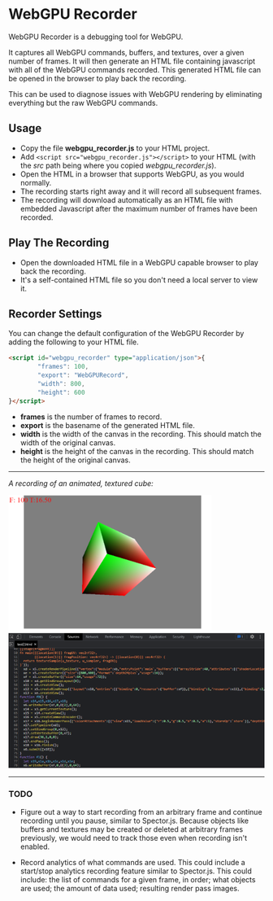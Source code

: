# WebGPU Recorder

WebGPU Recorder is a debugging tool for WebGPU.

It captures all WebGPU commands, buffers, and textures, over a given number of frames.
It will then generate an HTML file containing javascript with all of the WebGPU commands recorded.
This generated HTML file can be opened in the browser to play back the recording.

This can be used to diagnose issues with WebGPU rendering by eliminating everything but the raw WebGPU commands.

## Usage

* Copy the file **webgpu_recorder.js** to your HTML project.
* Add `<script src="webgpu_recorder.js"></script>` to your HTML (with the *src* path being where you copied *webgpu_recorder.js*).
* Open the HTML in a browser that supports WebGPU, as you would normally.
* The recording starts right away and it will record all subsequent frames.
* The recording will download automatically as an HTML file with embedded Javascript after the maximum number of frames have been recorded.

## Play The Recording

* Open the downloaded HTML file in a WebGPU capable browser to play back the recording.
* It's a self-contained HTML file so you don't need a local server to view it.

## Recorder Settings

You can change the default configuration of the WebGPU Recorder by adding the following to your HTML file.

```html
<script id="webgpu_recorder" type="application/json">{
        "frames": 100,
        "export": "WebGPURecord",
        "width": 800,
        "height": 600
}</script>
```

* **frames** is the number of frames to record.
* **export** is the basename of the generated HTML file.
* **width** is the width of the canvas in the recording. This should match the width of the original canvas.
* **height** is the height of the canvas in the recording. This should match the height of the original canvas.

***
*A recording of an animated, textured cube:*

![Recording Screenshot](test/test2.png)
![Recording Code](test/test2_code.png)

***

### TODO

* Figure out a way to start recording from an arbitrary frame and continue recording until you
pause, similar to Spector.js. Because objects like buffers and textures may be created or
deleted at arbitrary frames previously, we would need to track those even when recording isn't enabled.

* Record analytics of what commands are used. This could include a start/stop analytics recording
feature similar to Spector.js. This could include: the list of commands for a given frame, in order;
what objects are used; the amount of data used; resulting render pass images.
